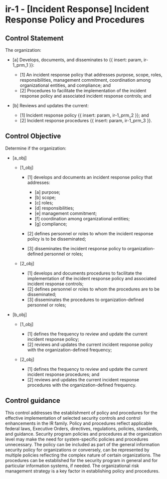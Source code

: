 # ir-1 - \[Incident Response\] Incident Response Policy and Procedures

## Control Statement

The organization:

- \[a\] Develops, documents, and disseminates to {{ insert: param, ir-1_prm_1 }}:

  - \[1\] An incident response policy that addresses purpose, scope, roles, responsibilities, management commitment, coordination among organizational entities, and compliance; and
  - \[2\] Procedures to facilitate the implementation of the incident response policy and associated incident response controls; and

- \[b\] Reviews and updates the current:

  - \[1\] Incident response policy {{ insert: param, ir-1_prm_2 }}; and
  - \[2\] Incident response procedures {{ insert: param, ir-1_prm_3 }}.

## Control Objective

Determine if the organization:

- \[a_obj\]

  - \[1_obj\]

    - \[1\] develops and documents an incident response policy that addresses:

      - \[a\] purpose;
      - \[b\] scope;
      - \[c\] roles;
      - \[d\] responsibilities;
      - \[e\] management commitment;
      - \[f\] coordination among organizational entities;
      - \[g\] compliance;

    - \[2\] defines personnel or roles to whom the incident response policy is to be disseminated;
    - \[3\] disseminates the incident response policy to organization-defined personnel or roles;

  - \[2_obj\]

    - \[1\] develops and documents procedures to facilitate the implementation of the incident response policy and associated incident response controls;
    - \[2\] defines personnel or roles to whom the procedures are to be disseminated;
    - \[3\] disseminates the procedures to organization-defined personnel or roles;

- \[b_obj\]

  - \[1_obj\]

    - \[1\] defines the frequency to review and update the current incident response policy;
    - \[2\] reviews and updates the current incident response policy with the organization-defined frequency;

  - \[2_obj\]

    - \[1\] defines the frequency to review and update the current incident response procedures; and
    - \[2\] reviews and updates the current incident response procedures with the organization-defined frequency.

## Control guidance

This control addresses the establishment of policy and procedures for the effective implementation of selected security controls and control enhancements in the IR family. Policy and procedures reflect applicable federal laws, Executive Orders, directives, regulations, policies, standards, and guidance. Security program policies and procedures at the organization level may make the need for system-specific policies and procedures unnecessary. The policy can be included as part of the general information security policy for organizations or conversely, can be represented by multiple policies reflecting the complex nature of certain organizations. The procedures can be established for the security program in general and for particular information systems, if needed. The organizational risk management strategy is a key factor in establishing policy and procedures.
